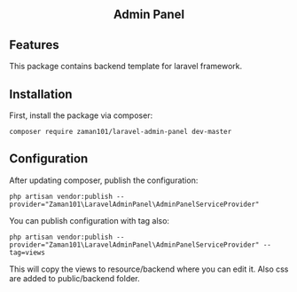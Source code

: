 <h2 align="center">Admin Panel</h2>

## Features

This package contains backend template for laravel framework.

## Installation

First, install the package via composer:

    composer require zaman101/laravel-admin-panel dev-master


## Configuration

After updating composer, publish the configuration:

    php artisan vendor:publish --provider="Zaman101\LaravelAdminPanel\AdminPanelServiceProvider"   
    
You can publish configuration with tag also:
    
    php artisan vendor:publish --provider="Zaman101\LaravelAdminPanel\AdminPanelServiceProvider" --tag=views
    
This will copy the views to resource/backend where you can edit it. Also css are added to public/backend folder.
